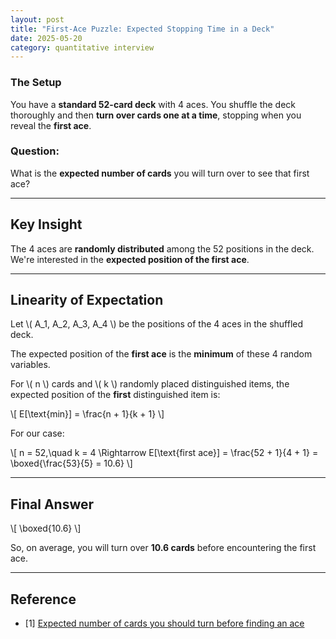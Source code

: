 ```yaml
---
layout: post
title: "First-Ace Puzzle: Expected Stopping Time in a Deck"
date: 2025-05-20
category: quantitative interview
---
```


### The Setup

You have a **standard 52-card deck** with 4 aces. You shuffle the deck thoroughly and then **turn over cards one at a time**, stopping when you reveal the **first ace**.

### Question:

What is the **expected number of cards** you will turn over to see that first ace?

---

## Key Insight

The 4 aces are **randomly distributed** among the 52 positions in the deck. We're interested in the **expected position of the first ace**.

---

## Linearity of Expectation

Let \\( A_1, A_2, A_3, A_4 \\) be the positions of the 4 aces in the shuffled deck.

The expected position of the **first ace** is the **minimum** of these 4 random variables.

For \\( n \\) cards and \\( k \\) randomly placed distinguished items, the expected position of the **first** distinguished item is:

\\[
E[\text{min}] = \frac{n + 1}{k + 1}
\\]

For our case:

\\[
n = 52,\quad k = 4
\Rightarrow E[\text{first ace}] = \frac{52 + 1}{4 + 1} = \boxed{\frac{53}{5} = 10.6}
\\]

---

## Final Answer

\\[
\boxed{10.6}
\\]

So, on average, you will turn over **10.6 cards** before encountering the first ace.

---

## Reference

* [1] [Expected number of cards you should turn before finding an ace](https://math.stackexchange.com/questions/1138853/expected-number-of-cards-you-should-turn-before-finding-an-ace)